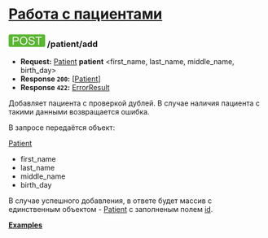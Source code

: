 [Работа с пациентами](../index.md)
=====================================

### ![POST](../../../img/post.png) /patient/add
* **Request:** [Patient](../../../types.md#Patient) **patient** <first_name, last_name, middle_name, birth_day>
* **Response ```200```:** [[Patient](../../../types.md#Patient)]
* **Response ```422```:** [ErrorResult](../../../types.md#errorresult)

Добавляет пациента с проверкой дублей. В случае наличия пациента с такими данными возвращается ошибка.

В запросе передаётся объект:

[Patient](../../../types.md#Patient)
* first_name
* last_name
* middle_name
* birth_day
 
В случае успешного добавления, в ответе будет массив с единственным объектом - [Patient](../../../types.md#Patient) 
с заполненым полем [id](../../../types.md#Patient).

**[Examples](examples/add.md)**